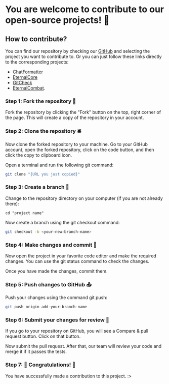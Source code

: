 # You are welcome to contribute to our open-source projects! 🤝

## How to contribute?

You can find our repository by checking our [GitHub](https://github.com/EternalCodeTeam) and selecting the project you want to contribute to.
Or you can just follow these links directly to the corresponding projects:
- [ChatFormatter](https://github.com/EternalCodeTeam/ChatFormatter)
- [EternalCore](https://github.com/EternalCodeTeam/EternalCore)
- [GitCheck](https://github.com/EternalCodeTeam/GitCheck)
- [EternalCombat](https://github.com/EternalCodeTeam/EternalCombat).

### Step 1: Fork the repository 🍴
Fork the repository by clicking the "Fork" button on the top, right corner of the page. This will create a copy of the repository in your account.

### Step 2: Clone the repository 🛎️
Now clone the forked repository to your machine. Go to your GitHub account, open the forked repository, click on the code button, and then click the copy to clipboard icon.

Open a terminal and run the following git command:
```bash
git clone "{URL you just copied}"
```

### Step 3: Create a branch 🌿
Change to the repository directory on your computer (if you are not already there):

```bash-vue
cd "project name"
```

Now create a branch using the git checkout command:
```bash
git checkout -b <your-new-branch-name>
```

### Step 4: Make changes and commit 📝
Now open the project in your favorite code editor and make the required changes. You can use the git status command to check the changes.

Once you have made the changes, commit them.

### Step 5: Push changes to GitHub 📤
Push your changes using the command git push:
```bash
git push origin add-your-branch-name
```

### Step 6: Submit your changes for review 📩
If you go to your repository on GitHub, you will see a Compare & pull request button. Click on that button.

Now submit the pull request. After that, our team will review your code and merge it if it passes the tests.

### Step 7: 🎉 Congratulations! 🎉
You have successfully made a contribution to this project. :>

